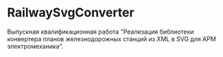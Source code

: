 # RailwaySvgConverter

Выпускная квалификационная работа "Реализация библиотеки конвертера планов железнодорожных станций из XML в SVG для АРМ электромеханика".

